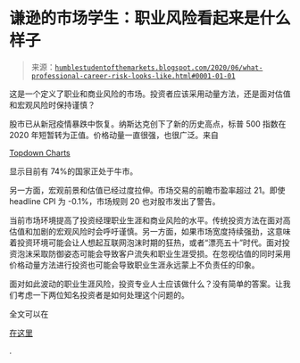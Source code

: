 <!--yml

分类：未分类

日期：2024-05-18 02:16:03

-->

# 谦逊的市场学生：职业风险看起来是什么样子

> 来源：[`humblestudentofthemarkets.blogspot.com/2020/06/what-professional-career-risk-looks-like.html#0001-01-01`](https://humblestudentofthemarkets.blogspot.com/2020/06/what-professional-career-risk-looks-like.html#0001-01-01)

这是一个定义了职业和商业风险的市场。投资者应该采用动量方法，还是面对估值和宏观风险时保持谨慎？

股市已从新冠疫情暴跌中恢复。纳斯达克创下了新的历史高点，标普 500 指数在 2020 年短暂转为正值。价格动量一直很强，也很广泛。来自

[Topdown Charts](https://www.topdowncharts.com/post/another-new-bull-market-in-global-equities)

显示目前有 74%的国家正处于牛市。

另一方面，宏观前景和估值已经过度拉伸。市场交易的前瞻市盈率超过 21。即使 headline CPI 为 -0.1%，市场规则 20 也对股市发出了警告。

当前市场环境提高了投资经理职业生涯和商业风险的水平。传统投资方法在面对高估值和加剧的宏观风险时会呼吁谨慎。另一方面，如果市场宽度持续强劲，这意味着投资环境可能会让人想起互联网泡沫时期的狂热，或者“漂亮五十”时代。面对投资泡沫采取防御姿态可能会导致客户流失和职业生涯受损。在忽视估值的同时采用价格动量方法进行投资也可能会导致职业生涯永远蒙上不负责任的印象。

面对如此波动的职业生涯风险，投资专业人士应该做什么？没有简单的答案。让我们考虑一下两位知名投资者是如何处理这个问题的。

全文可以在

[在这里](https://humblestudentofthemarkets.com/2020/06/13/what-professional-career-risk-looks-like/)

.
